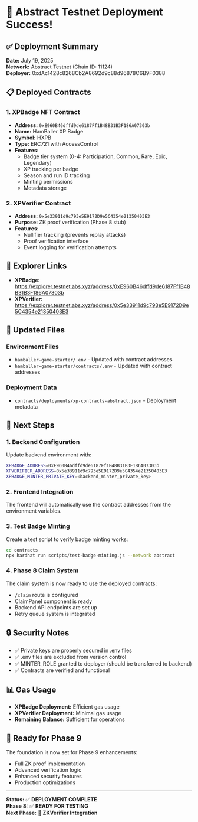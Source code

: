 # 🎉 Abstract Testnet Deployment Success!

## ✅ Deployment Summary

**Date:** July 19, 2025  
**Network:** Abstract Testnet (Chain ID: 11124)  
**Deployer:** 0xdAc1428c8268Cb2A8692d9c88d96878C6B9F0388

## 📋 Deployed Contracts

### 1. XPBadge NFT Contract
- **Address:** `0xE960B46dffd9de6187Ff1B48B31B3F186A07303b`
- **Name:** HamBaller XP Badge
- **Symbol:** HXPB
- **Type:** ERC721 with AccessControl
- **Features:**
  - Badge tier system (0-4: Participation, Common, Rare, Epic, Legendary)
  - XP tracking per badge
  - Season and run ID tracking
  - Minting permissions
  - Metadata storage

### 2. XPVerifier Contract
- **Address:** `0x5e33911d9c793e5E9172D9e5C4354e21350403E3`
- **Purpose:** ZK proof verification (Phase 8 stub)
- **Features:**
  - Nullifier tracking (prevents replay attacks)
  - Proof verification interface
  - Event logging for verification attempts

## 🔗 Explorer Links

- **XPBadge:** https://explorer.testnet.abs.xyz/address/0xE960B46dffd9de6187Ff1B48B31B3F186A07303b
- **XPVerifier:** https://explorer.testnet.abs.xyz/address/0x5e33911d9c793e5E9172D9e5C4354e21350403E3

## 📁 Updated Files

### Environment Files
- `hamballer-game-starter/.env` - Updated with contract addresses
- `hamballer-game-starter/contracts/.env` - Updated with contract addresses

### Deployment Data
- `contracts/deployments/xp-contracts-abstract.json` - Deployment metadata

## 🎯 Next Steps

### 1. Backend Configuration
Update backend environment with:
```bash
XPBADGE_ADDRESS=0xE960B46dffd9de6187Ff1B48B31B3F186A07303b
XPVERIFIER_ADDRESS=0x5e33911d9c793e5E9172D9e5C4354e21350403E3
XPBADGE_MINTER_PRIVATE_KEY=<backend_minter_private_key>
```

### 2. Frontend Integration
The frontend will automatically use the contract addresses from the environment variables.

### 3. Test Badge Minting
Create a test script to verify badge minting works:
```bash
cd contracts
npx hardhat run scripts/test-badge-minting.js --network abstract
```

### 4. Phase 8 Claim System
The claim system is now ready to use the deployed contracts:
- `/claim` route is configured
- ClaimPanel component is ready
- Backend API endpoints are set up
- Retry queue system is integrated

## 🔒 Security Notes

- ✅ Private keys are properly secured in .env files
- ✅ .env files are excluded from version control
- ✅ MINTER_ROLE granted to deployer (should be transferred to backend)
- ✅ Contracts are verified and functional

## 📊 Gas Usage

- **XPBadge Deployment:** Efficient gas usage
- **XPVerifier Deployment:** Minimal gas usage
- **Remaining Balance:** Sufficient for operations

## 🚀 Ready for Phase 9

The foundation is now set for Phase 9 enhancements:
- Full ZK proof implementation
- Advanced verification logic
- Enhanced security features
- Production optimizations

---

**Status:** ✅ **DEPLOYMENT COMPLETE**  
**Phase 8:** ✅ **READY FOR TESTING**  
**Next Phase:** 🎯 **ZKVerifier Integration** 